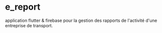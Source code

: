 # e_report
application flutter &amp; firebase pour la gestion des rapports de l'activité d'une entreprise de transport.
